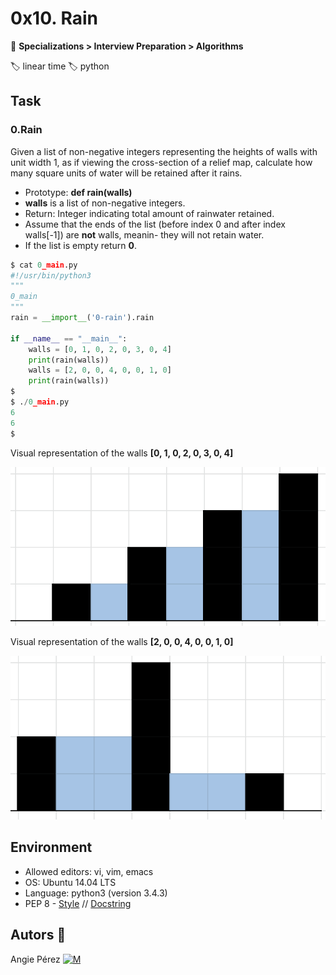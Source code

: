 # 0x10. Rain

📂 **Specializations > Interview Preparation > Algorithms**

🏷️ linear time 🏷️ python

## Task

### 0.Rain

Given a list of non-negative integers representing the heights of walls with unit width 1, as if viewing the cross-section of a relief map, calculate how many square units of water will be retained after it rains.

- Prototype: **def rain(walls)**
- **walls** is a list of non-negative integers.
- Return: Integer indicating total amount of rainwater retained.
- Assume that the ends of the list (before index 0 and after index walls[-1]) are **not** walls, meanin- they will not retain water.
- If the list is empty return **0**.

```python
$ cat 0_main.py
#!/usr/bin/python3
"""
0_main
"""
rain = __import__('0-rain').rain

if __name__ == "__main__":
    walls = [0, 1, 0, 2, 0, 3, 0, 4]
    print(rain(walls))
    walls = [2, 0, 0, 4, 0, 0, 1, 0]
    print(rain(walls))
$
$ ./0_main.py
6
6
$
```

Visual representation of the walls **[0, 1, 0, 2, 0, 3, 0, 4]**

![Visual representation of the walls [0, 1, 0, 2, 0, 3, 0, 4]](1.png)

Visual representation of the walls **[2, 0, 0, 4, 0, 0, 1, 0]**

![Visual representation of the walls [2, 0, 0, 4, 0, 0, 1, 0]](2.png)

## Environment

- Allowed editors: vi, vim, emacs
- OS: Ubuntu 14.04 LTS
- Language: python3 (version 3.4.3)
- PEP 8 - [Style](https://www.python.org/dev/peps/pep-0008/) // [Docstring](https://sphinxcontrib-napoleon.readthedocs.io/en/latest/example_google.html)

## Autors :ribbon:

Angie Pérez [![M](https://upload.wikimedia.org/wikipedia/fr/thumb/c/c8/Twitter_Bird.svg/30px-Twitter_Bird.svg.png)](https://twitter.com/xiommyperez)
